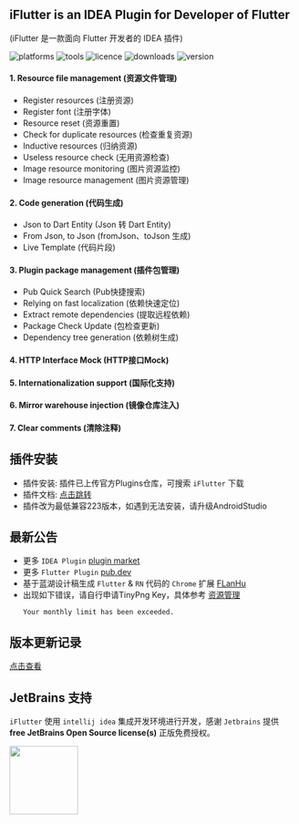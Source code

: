 <!-- Plugin description -->

## iFlutter is an IDEA Plugin for Developer of Flutter

(iFlutter 是一款面向 Flutter 开发者的 IDEA 插件)

![platforms](https://img.shields.io/badge/platforms-macos%20%7C%20windows%20%7C%20linux-blue)
![tools](https://img.shields.io/badge/idea-intellij_IDEA%20%7C%20AndroidStudio-blue)
![licence](https://img.shields.io/badge/licence-MIT-blue)
![downloads](https://img.shields.io/jetbrains/plugin/d/18457)
![version](https://img.shields.io/jetbrains/plugin/v/18457)

#### 1. Resource file management (资源文件管理)

- Register resources (注册资源)
- Register font (注册字体)
- Resource reset (资源重置)
- Check for duplicate resources (检查重复资源)
- Inductive resources (归纳资源)
- Useless resource check (无用资源检查)
- Image resource monitoring (图片资源监控)
- Image resource management (图片资源管理)

#### 2. Code generation (代码生成)

- Json to Dart Entity (Json 转 Dart Entity)
- From Json, to Json (fromJson、toJson 生成)
- Live Template (代码片段)

#### 3. Plugin package management (插件包管理)

- Pub Quick Search (Pub快捷搜索)
- Relying on fast localization (依赖快速定位)
- Extract remote dependencies (提取远程依赖)
- Package Check Update (包检查更新)
- Dependency tree generation (依赖树生成)

#### 4. HTTP Interface Mock (HTTP接口Mock)

#### 5. Internationalization support (国际化支持)

#### 6. Mirror warehouse injection (镜像仓库注入)

#### 7. Clear comments (清除注释)

<!-- Plugin description end -->

## 插件安装

- 插件安装: 插件已上传官方Plugins仓库，可搜索 `iFlutter` 下载
- 插件文档: [点击跳转](https://yanglang116.github.io/iFlutter)
- 插件改为最低兼容223版本，如遇到无法安装，请升级AndroidStudio

## 最新公告

- 更多 `IDEA Plugin` [plugin market](https://plugins.jetbrains.com/vendor/7b7d4de7-b78a-4773-9256-7fed831fd6bd)
- 更多 `Flutter Plugin` [pub.dev](https://pub.dev/publishers/iflutter.toolu.cn/packages)
- 基于蓝湖设计稿生成 `Flutter` & `RN` 代码的 `Chrome` 扩展  [FLanHu](https://github.com/YangLang116/FLanHu)
- 出现如下错误，请自行申请TinyPng Key，具体参考 [资源管理](https://yanglang116.github.io/iFlutter/content/chapter-1/part-9.html)
  ```
  Your monthly limit has been exceeded.
  ```

## 版本更新记录

[点击查看](https://github.com/YangLang116/iFlutter/blob/main/CHANGELOG.md)

## JetBrains 支持

`iFlutter` 使用 `intellij idea` 集成开发环境进行开发，感谢 `Jetbrains` 提供 **free JetBrains Open Source license(s)**
正版免费授权。

<a href="https://www.jetbrains.com/?from=iFlutter" target="_blank">
  <img src="https://resources.jetbrains.com/storage/products/company/brand/logos/jb_beam.svg" width="120" align="middle"/>
</a>

